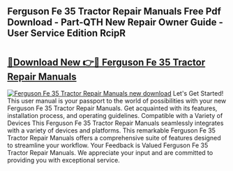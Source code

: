 ## Ferguson Fe 35 Tractor Repair Manuals Free Pdf Download - Part-QTH New Repair Owner Guide - User Service Edition RcipR

# <h2><a href="http://bc72027.oget.top/?id=Ferguson+Fe+35+Tractor+Repair+Manuals">🔗Download New 👉🔴 Ferguson Fe 35 Tractor Repair Manuals</a></h2>

[![Ferguson Fe 35 Tractor Repair Manuals new download](https://i.imgur.com/5g1atiW.png)](http://bc72027.oget.top/?id=Ferguson+Fe+35+Tractor+Repair+Manuals)
Let's Get Started! This user manual is your passport to the world of possibilities with your new Ferguson Fe 35 Tractor Repair Manuals. Get acquainted with its features, installation process, and operating guidelines. Compatible with a Variety of Devices This Ferguson Fe 35 Tractor Repair Manuals seamlessly integrates with a variety of devices and platforms. This remarkable Ferguson Fe 35 Tractor Repair Manuals offers a comprehensive suite of features designed to streamline your workflow. Your Feedback is Valued Ferguson Fe 35 Tractor Repair Manuals. We appreciate your input and are committed to providing you with exceptional service.
